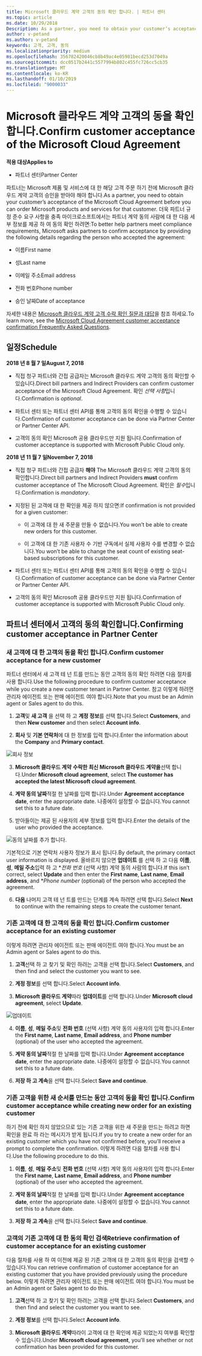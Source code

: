 ```yaml
---
title: Microsoft 클라우드 계약 고객의 동의 확인 합니다. | 파트너 센터
ms.topic: article
ms.date: 10/29/2018
Description: As a partner, you need to obtain your customer’s acceptance of the Microsoft Cloud Agreement before you can order Microsoft products and services for that customer. To better help partners meet compliance requirements, Microsoft asks partners to confirm acceptance by providing certain details regarding the person who accepted the agreement.
author: v-petand
ms.author: v-petand
keywords: 고객, 고객, 동의
ms.localizationpriority: medium
ms.openlocfilehash: 356782420046cb8b49ac4e05981becd253d7049a
ms.sourcegitcommit: dcc0517b2441c5577994b802c455fc726cc5cb35
ms.translationtype: MT
ms.contentlocale: ko-KR
ms.lasthandoff: 01/10/2019
ms.locfileid: "9000033"
---
```

# <a name="confirm-customer-acceptance-of-the-microsoft-cloud-agreement"></a><span data-ttu-id="5e6e4-103">Microsoft 클라우드 계약 고객의 동을 확인 합니다.</span><span class="sxs-lookup"><span data-stu-id="5e6e4-103">Confirm customer acceptance of the Microsoft Cloud Agreement</span></span>

**<span data-ttu-id="5e6e4-104">적용 대상</span><span class="sxs-lookup"><span data-stu-id="5e6e4-104">Applies to</span></span>**
-  <span data-ttu-id="5e6e4-105">파트너 센터</span><span class="sxs-lookup"><span data-stu-id="5e6e4-105">Partner Center</span></span>

<span data-ttu-id="5e6e4-106">파트너는 Microsoft 제품 및 서비스에 대 한 해당 고객 주문 하기 전에 Microsoft 클라우드 계약 고객의 승인을 받아야 해야 합니다.</span><span class="sxs-lookup"><span data-stu-id="5e6e4-106">As a partner, you need to obtain your customer’s acceptance of the Microsoft Cloud Agreement before you can order Microsoft products and services for that customer.</span></span> <span data-ttu-id="5e6e4-107">더욱 파트너 규정 준수 요구 사항을 충족 마이크로소프트에서는 파트너 계약 동의 사람에 대 한 다음 세부 정보를 제공 하 여 동의 확인 하려면:</span><span class="sxs-lookup"><span data-stu-id="5e6e4-107">To better help partners meet compliance requirements, Microsoft asks partners to confirm acceptance by providing the following details regarding the person who accepted the agreement:</span></span> 

-   <span data-ttu-id="5e6e4-108">이름</span><span class="sxs-lookup"><span data-stu-id="5e6e4-108">First name</span></span>

-   <span data-ttu-id="5e6e4-109">성</span><span class="sxs-lookup"><span data-stu-id="5e6e4-109">Last name</span></span>

-   <span data-ttu-id="5e6e4-110">이메일 주소</span><span class="sxs-lookup"><span data-stu-id="5e6e4-110">Email address</span></span>

-   <span data-ttu-id="5e6e4-111">전화 번호</span><span class="sxs-lookup"><span data-stu-id="5e6e4-111">Phone number</span></span>

-   <span data-ttu-id="5e6e4-112">승인 날짜</span><span class="sxs-lookup"><span data-stu-id="5e6e4-112">Date of acceptance</span></span>

<span data-ttu-id="5e6e4-113">자세한 내용은 [Microsoft 클라우드 계약 고객 수락 확인 질문과 대답](https://docs.microsoft.com/en-us/partner-center/confirm-consent-faq)을 참조 하세요.</span><span class="sxs-lookup"><span data-stu-id="5e6e4-113">To learn more, see the [Microsoft Cloud Agreement customer acceptance confirmation Frequently Asked Questions](https://docs.microsoft.com/en-us/partner-center/confirm-consent-faq).</span></span>

## <a name="schedule"></a><span data-ttu-id="5e6e4-114">일정</span><span class="sxs-lookup"><span data-stu-id="5e6e4-114">Schedule</span></span>

**<span data-ttu-id="5e6e4-115">2018 년 8 월 7 일</span><span class="sxs-lookup"><span data-stu-id="5e6e4-115">August 7, 2018</span></span>**

-   <span data-ttu-id="5e6e4-116">직접 청구 파트너와 간접 공급자는 Microsoft 클라우드 계약 고객의 동의 확인할 수 있습니다.</span><span class="sxs-lookup"><span data-stu-id="5e6e4-116">Direct bill partners and Indirect Providers can confirm customer acceptance of the Microsoft Cloud Agreement.</span></span> <span data-ttu-id="5e6e4-117">확인 *선택 사항*입니다.</span><span class="sxs-lookup"><span data-stu-id="5e6e4-117">Confirmation is *optional*.</span></span>

-   <span data-ttu-id="5e6e4-118">파트너 센터 또는 파트너 센터 API를 통해 고객의 동의 확인을 수행할 수 있습니다.</span><span class="sxs-lookup"><span data-stu-id="5e6e4-118">Confirmation of customer acceptance can be done via Partner Center or Partner Center API.</span></span>

-   <span data-ttu-id="5e6e4-119">고객의 동의 확인 Microsoft 공용 클라우드만 지원 됩니다.</span><span class="sxs-lookup"><span data-stu-id="5e6e4-119">Confirmation of customer acceptance is supported with Microsoft Public Cloud only.</span></span>


**<span data-ttu-id="5e6e4-120">2018 년 11 월 7 일</span><span class="sxs-lookup"><span data-stu-id="5e6e4-120">November 7, 2018</span></span>**

-   <span data-ttu-id="5e6e4-121">직접 청구 파트너와 간접 공급자 **해야** The Microsoft 클라우드 계약 고객의 동의 확인합니다.</span><span class="sxs-lookup"><span data-stu-id="5e6e4-121">Direct bill partners and Indirect Providers **must** confirm customer acceptance of The Microsoft Cloud Agreement.</span></span> <span data-ttu-id="5e6e4-122">확인은 *필수*입니다.</span><span class="sxs-lookup"><span data-stu-id="5e6e4-122">Confirmation is *mandatory*.</span></span>

-   <span data-ttu-id="5e6e4-123">지정된 된 고객에 대 한 확인을 제공 하지 않으면:</span><span class="sxs-lookup"><span data-stu-id="5e6e4-123">If confirmation is not provided for a given customer:</span></span>

    -   <span data-ttu-id="5e6e4-124">이 고객에 대 한 새 주문을 만들 수 없습니다.</span><span class="sxs-lookup"><span data-stu-id="5e6e4-124">You won’t be able to create new orders for this customer.</span></span>

    -   <span data-ttu-id="5e6e4-125">이 고객에 대 한 기존 사용자 수 기반 구독에서 실제 사용자 수를 변경할 수 없습니다.</span><span class="sxs-lookup"><span data-stu-id="5e6e4-125">You won’t be able to change the seat count of existing seat-based subscriptions for this customer.</span></span>

-   <span data-ttu-id="5e6e4-126">파트너 센터 또는 파트너 센터 API를 통해 고객의 동의 확인을 수행할 수 있습니다.</span><span class="sxs-lookup"><span data-stu-id="5e6e4-126">Confirmation of customer acceptance can be done via Partner Center or Partner Center API.</span></span>

-   <span data-ttu-id="5e6e4-127">고객의 동의 확인 Microsoft 공용 클라우드만 지원 됩니다.</span><span class="sxs-lookup"><span data-stu-id="5e6e4-127">Confirmation of customer acceptance is supported with Microsoft Public Cloud only.</span></span>


## <a name="confirming-customer-acceptance-in-partner-center"></a><span data-ttu-id="5e6e4-128">파트너 센터에서 고객의 동의 확인합니다.</span><span class="sxs-lookup"><span data-stu-id="5e6e4-128">Confirming customer acceptance in Partner Center</span></span>

### <a name="confirm-customer-acceptance-for-a-new-customer"></a><span data-ttu-id="5e6e4-129">새 고객에 대 한 고객의 동을 확인 합니다.</span><span class="sxs-lookup"><span data-stu-id="5e6e4-129">Confirm customer acceptance for a new customer</span></span>

<span data-ttu-id="5e6e4-130">파트너 센터에서 새 고객 테 넌 트를 만드는 동안 고객의 동의 확인 하려면 다음 절차를 사용 합니다.</span><span class="sxs-lookup"><span data-stu-id="5e6e4-130">Use the following procedure to confirm customer acceptance while you create a new customer tenant in Partner Center.</span></span> <span data-ttu-id="5e6e4-131">참고 이렇게 하려면 관리자 에이전트 또는 판매 에이전트 여야 합니다.</span><span class="sxs-lookup"><span data-stu-id="5e6e4-131">Note that you must be an Admin agent or Sales agent to do this.</span></span> 
1.  <span data-ttu-id="5e6e4-132">**고객**및 **새 고객** 을 선택 하 고 **계정 정보**를 선택 합니다.</span><span class="sxs-lookup"><span data-stu-id="5e6e4-132">Select **Customers**, and then **New customer** and then select **Account info**.</span></span>

2.  <span data-ttu-id="5e6e4-133">**회사** 및 **기본 연락처**에 대 한 정보를 입력 합니다.</span><span class="sxs-lookup"><span data-stu-id="5e6e4-133">Enter the information about the **Company** and **Primary contact**.</span></span>

![회사 정보](images/mca/mca1.png)

3.  <span data-ttu-id="5e6e4-135">**Microsoft 클라우드 계약** **수락한 최신 Microsoft 클라우드 계약을**선택 합니다.</span><span class="sxs-lookup"><span data-stu-id="5e6e4-135">Under **Microsoft cloud agreement**, select **The customer has accepted the latest Microsoft cloud agreement**.</span></span> 

4.  <span data-ttu-id="5e6e4-136">**계약 동의 날짜**적절 한 날짜를 입력 합니다.</span><span class="sxs-lookup"><span data-stu-id="5e6e4-136">Under **Agreement acceptance date**, enter the appropriate date.</span></span> <span data-ttu-id="5e6e4-137">나중에이 설정할 수 없습니다.</span><span class="sxs-lookup"><span data-stu-id="5e6e4-137">You cannot set this to a future date.</span></span>

5.  <span data-ttu-id="5e6e4-138">받아들이는 제공 된 사용자의 세부 정보를 입력 합니다.</span><span class="sxs-lookup"><span data-stu-id="5e6e4-138">Enter the details of the user who provided the acceptance.</span></span> 

![동의 날짜를 추가 합니다.](images/mca/MCA3.png)

<span data-ttu-id="5e6e4-140">기본적으로 기본 연락처 사용자 정보가 표시 됩니다.</span><span class="sxs-lookup"><span data-stu-id="5e6e4-140">By default, the primary contact user information is displayed.</span></span> <span data-ttu-id="5e6e4-141">올바르지 않으면 **업데이트** 를 선택 하 고 다음 **이름**, **성**, **메일 주소**입력 하 고 \**전화 번호* (선택 사항) 계약 동의 사람의 합니다.</span><span class="sxs-lookup"><span data-stu-id="5e6e4-141">If this isn’t correct, select **Update** and then enter the **First name**, **Last name**, **Email address**, and \**Phone number* (optional) of the person who accepted the agreement.</span></span>


6.  <span data-ttu-id="5e6e4-142">**다음** 나머지 고객 테 넌 트를 만드는 단계를 계속 하려면 선택 합니다.</span><span class="sxs-lookup"><span data-stu-id="5e6e4-142">Select **Next** to continue with the remaining steps to create the customer tenant.</span></span>

### <a name="confirm-customer-acceptance-for-an-existing-customer"></a><span data-ttu-id="5e6e4-143">기존 고객에 대 한 고객의 동을 확인 합니다.</span><span class="sxs-lookup"><span data-stu-id="5e6e4-143">Confirm customer acceptance for an existing customer</span></span>

<span data-ttu-id="5e6e4-144">이렇게 하려면 관리자 에이전트 또는 판매 에이전트 여야 합니다.</span><span class="sxs-lookup"><span data-stu-id="5e6e4-144">You must be an Admin agent or Sales agent to do this.</span></span> 

1.  <span data-ttu-id="5e6e4-145">**고객**선택 하 고 찾기 및 확인 하려는 고객을 선택 합니다.</span><span class="sxs-lookup"><span data-stu-id="5e6e4-145">Select **Customers**, and then find and select the customer you want to see.</span></span> 

2.  <span data-ttu-id="5e6e4-146">**계정 정보**를 선택 합니다.</span><span class="sxs-lookup"><span data-stu-id="5e6e4-146">Select **Account info**.</span></span>

3.  <span data-ttu-id="5e6e4-147">**Microsoft 클라우드 계약**따라 **업데이트**를 선택 합니다.</span><span class="sxs-lookup"><span data-stu-id="5e6e4-147">Under **Microsoft cloud agreement**, select **Update**.</span></span>

![업데이트](images/mca/mca4.png)

4.  <span data-ttu-id="5e6e4-149">**이름**, **성**, **메일 주소**및 **전화 번호** (선택 사항) 계약 동의 사용자의 입력 합니다.</span><span class="sxs-lookup"><span data-stu-id="5e6e4-149">Enter the **First name**, **Last name**, **Email address**, and **Phone number** (optional) of the user who accepted the agreement.</span></span>

5.  <span data-ttu-id="5e6e4-150">**계약 동의 날짜**적절 한 날짜를 입력 합니다.</span><span class="sxs-lookup"><span data-stu-id="5e6e4-150">Under **Agreement acceptance date**, enter the appropriate date.</span></span> <span data-ttu-id="5e6e4-151">나중에이 설정할 수 없습니다.</span><span class="sxs-lookup"><span data-stu-id="5e6e4-151">You cannot set this to a future date.</span></span>

6.  <span data-ttu-id="5e6e4-152">**저장 하 고 계속**을 선택 합니다.</span><span class="sxs-lookup"><span data-stu-id="5e6e4-152">Select **Save and continue**.</span></span>

### <a name="confirm-customer-acceptance-while-creating-new-order-for-an-existing-customer"></a><span data-ttu-id="5e6e4-153">기존 고객을 위한 새 순서를 만드는 동안 고객의 동을 확인 합니다.</span><span class="sxs-lookup"><span data-stu-id="5e6e4-153">Confirm customer acceptance while creating new order for an existing customer</span></span>

<span data-ttu-id="5e6e4-154">하기 전에 확인 하지 않았으므로 있는 기존 고객을 위한 새 주문을 만드는 하려고 하면 확인을 완료 하 라는 메시지가 받게 됩니다.</span><span class="sxs-lookup"><span data-stu-id="5e6e4-154">If you try to create a new order for an existing customer which you have not confirmed before, you’ll receive a prompt to complete the confirmation.</span></span> <span data-ttu-id="5e6e4-155">이렇게 하려면 다음 절차를 사용 합니다.</span><span class="sxs-lookup"><span data-stu-id="5e6e4-155">Use the following procedure to do this.</span></span> 

1.  <span data-ttu-id="5e6e4-156">**이름**, **성**, **메일 주소**및 **전화 번호** (선택 사항) 계약 동의 사용자의 입력 합니다.</span><span class="sxs-lookup"><span data-stu-id="5e6e4-156">Enter the **First name**, **Last name**, **Email address**, and **Phone number** (optional) of the user who accepted the agreement.</span></span>

2.  <span data-ttu-id="5e6e4-157">**계약 동의 날짜**적절 한 날짜를 입력 합니다.</span><span class="sxs-lookup"><span data-stu-id="5e6e4-157">Under **Agreement acceptance date**, enter the appropriate date.</span></span> <span data-ttu-id="5e6e4-158">나중에이 설정할 수 없습니다.</span><span class="sxs-lookup"><span data-stu-id="5e6e4-158">You cannot set this to a future date.</span></span>

3.  <span data-ttu-id="5e6e4-159">**저장 하 고 계속**을 선택 합니다.</span><span class="sxs-lookup"><span data-stu-id="5e6e4-159">Select **Save and continue**.</span></span>


### <a name="retrieve-confirmation-of-customer-acceptance-for-an-existing-customer"></a><span data-ttu-id="5e6e4-160">고객의 기존 고객에 대 한 동의 확인 검색</span><span class="sxs-lookup"><span data-stu-id="5e6e4-160">Retrieve confirmation of customer acceptance for an existing customer</span></span>

<span data-ttu-id="5e6e4-161">다음 절차를 사용 하 여 이전에 제공 된 기존 고객에 대 한 고객의 동의 확인을 검색할 수 있습니다.</span><span class="sxs-lookup"><span data-stu-id="5e6e4-161">You can retrieve confirmation of customer acceptance for an existing customer that you have provided previously using the procedure below.</span></span> <span data-ttu-id="5e6e4-162">이렇게 하려면 관리자 에이전트 또는 판매 에이전트 여야 합니다.</span><span class="sxs-lookup"><span data-stu-id="5e6e4-162">You must be an Admin agent or Sales agent to do this.</span></span> 

1.  <span data-ttu-id="5e6e4-163">**고객**선택 하 고 찾기 및 확인 하려는 고객을 선택 합니다.</span><span class="sxs-lookup"><span data-stu-id="5e6e4-163">Select **Customers**, and then find and select the customer you want to see.</span></span> 

2.  <span data-ttu-id="5e6e4-164">**계정 정보**를 선택 합니다.</span><span class="sxs-lookup"><span data-stu-id="5e6e4-164">Select **Account info**.</span></span>

3.  <span data-ttu-id="5e6e4-165">**Microsoft 클라우드 계약**따라이 고객에 대 한 확인에 제공 되었는지 여부를 확인할 수 있습니다.</span><span class="sxs-lookup"><span data-stu-id="5e6e4-165">Under **Microsoft cloud agreement**, you’ll see whether or not confirmation has been provided for this customer.</span></span>

